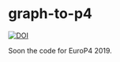 # graph-to-p4

[![DOI](https://zenodo.org/badge/DOI/10.5281/zenodo.3402516.svg)](https://doi.org/10.5281/zenodo.3402516)

Soon the code for EuroP4 2019.


